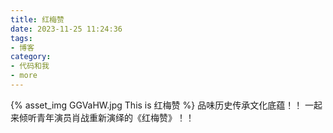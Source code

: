 ```yaml
---
title: 红梅赞
date: 2023-11-25 11:24:36
tags:
- 博客
category:
- 代码和我
- more
---
```

{% asset_img GGVaHW.jpg This is 红梅赞 %}
品味历史传承文化底蕴！！ 一起来倾听青年演员肖战重新演绎的《红梅赞》！！